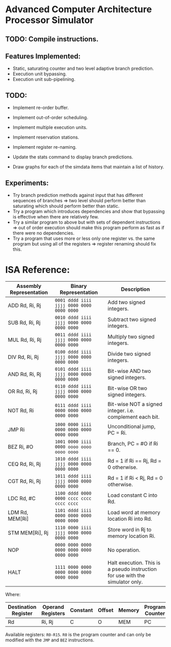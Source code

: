 # Advanced Computer Architecture Processor Simulator #

## TODO: Compile instructions. ##

## Features Implemented: ##

* Static, saturating counter and two level adaptive branch prediction.
* Execution unit bypassing.
* Execution unit sub-pipelining.

## TODO: ##

* Implement re-order buffer.
* Implement out-of-order scheduling.
* Implement multiple execution units.
* Implement reservation stations.
* Implement register re-naming.

* Update the stats command to display branch predictions.
* Draw graphs for each of the simdata items that maintain a list of history.

## Experiments: ##

* Try branch prediction methods against input that has different sequences of
  branches => two level should perform better than saturating which should
  perform better than static.
* Try a program which introduces dependencies and show that bypassing is effective
  when there are relatively few.
* Try a similar program to above but with sets of dependent instructions => out
  of order execution should make this program perform as fast as if there were
  no dependencies.
* Try a program that uses more or less only one register vs. the same program
  but using all of the registers => register renaming should fix this.

# ISA Reference: #

| Assembly Representation | Binary Representation                     | Description                                                                   |
| ----------------------- | ----------------------------------------- | ----------------------------------------------------------------------------- |
| ADD Rd, Ri, Rj          | `0001 dddd iiii jjjj 0000 0000 0000 0000` | Add two signed integers.                                                      |
| SUB Rd, Ri, Rj          | `0010 dddd iiii jjjj 0000 0000 0000 0000` | Subtract two signed integers.                                                 |
| MUL Rd, Ri, Rj          | `0011 dddd iiii jjjj 0000 0000 0000 0000` | Multiply two signed integers.                                                 |
| DIV Rd, Ri, Rj          | `0100 dddd iiii jjjj 0000 0000 0000 0000` | Divide two signed integers.                                                   |
| AND Rd, Ri, Rj          | `0101 dddd iiii jjjj 0000 0000 0000 0000` | Bit-wise AND two signed integers.                                             |
| OR  Rd, Ri, Rj          | `0110 dddd iiii jjjj 0000 0000 0000 0000` | Bit-wise OR two signed integers.                                              |
| NOT Rd, Ri              | `0111 dddd iiii 0000 0000 0000 0000 0000` | Bit-wise NOT a signed integer. i.e. complement each bit.                      |
| JMP Ri                  | `1000 0000 iiii 0000 0000 0000 0000 0000` | Unconditional jump, PC = Ri.                                                  |
| BEZ Ri, #O              | `1001 0000 iiii 0000 oooo oooo oooo oooo` | Branch, PC = #O if Ri == 0.                                                   |
| CEQ Rd, Ri, Rj          | `1010 dddd iiii jjjj 0000 0000 0000 0000` | Rd = 1 if Ri == Rj, Rd = 0 otherwise.                                         |
| CGT Rd, Ri, Rj          | `1011 dddd iiii jjjj 0000 0000 0000 0000` | Rd = 1 if Ri < Rj, Rd = 0 otherwise.                                          |
| LDC Rd, #C              | `1100 dddd 0000 0000 cccc cccc cccc cccc` | Load constant C into Rd.                                                      |
| LDM Rd, MEM[Ri]         | `1101 dddd iiii 0000 0000 0000 0000 0000` | Load word at memory location Ri into Rd.                                      |
| STM MEM[Ri], Rj         | `1110 0000 iiii jjjj 0000 0000 0000 0000` | Store word in Rj to memory location Ri.                                       |
| NOP                     | `0000 0000 0000 0000 0000 0000 0000 0000` | No operation.                                                                 |
| HALT                    | `1111 0000 0000 0000 0000 0000 0000 0000` | Halt execution. This is a pseudo instruction for use with the simulator only. |

Where:

| Destination Register | Operand Registers | Constant | Offset | Memory | Program Counter |
| -------------------- | ----------------- | -------- | ------ | ------ | --------------- |
| Rd                   | Ri, Rj            | C        | O      | MEM    | PC              |

Available registers: `R0-R15`. `R0` is the program counter and can only be modified with the `JMP` and `BEZ` instructions.
